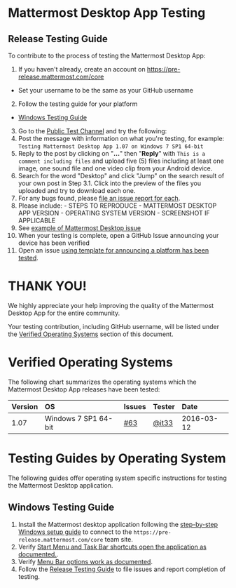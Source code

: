 # Mattermost Desktop App Testing

## Release Testing Guide

To contribute to the process of testing the Mattermost Desktop App: 

1. If you haven't already, create an account on https://pre-release.mattermost.com/core
  - Set your username to be the same as your GitHub username
2. Follow the testing guide for your platform
  - [Windows Testing Guide](#windows-testing-guide)
3. Go to the [Public Test Channel](https://pre-release.mattermost.com/core/channels/public-test-channel) and try the following: 
  1. Post the message with information on what you're testing, for example: `Testing Mattermost Desktop App 1.07 on Windows 7 SP1 64-bit`
  2. Reply to the post by clicking on "**...**" then "**Reply**" with `This is a comment including files` and upload five (5) files including at least one image, one sound file and one video clip from your Android device.
  3. Search for the word "Desktop" and click "Jump" on the search result of your own post in Step 3.1. Click into the preview of the files you uploaded and try to download each one.
4. For any bugs found, please [file an issue report for each](https://github.com/mattermost/desktop/blob/master/CONTRIBUTING.md#issue). 
  1. Please include: 
    - STEPS TO REPRODUCE
    - MATTERMOST DESKTOP APP VERSION
    - OPERATING SYSTEM VERSION 
    - SCREENSHOT IF APPLICABLE
  2. See [example of Mattermost Desktop issue](https://github.com/mattermost/desktop/issues/63)
5. When your testing is complete, open a GitHub Issue announcing your device has been verified
  1. Open an issue [using template for announcing a platform has been tested](https://github.com/mattermost/desktop/issues/70).
  
# THANK YOU!
We highly appreciate your help improving the quality of the Mattermost Desktop App for the entire community. 

Your testing contribution, including GitHub username, will be listed under the [Verified Operating Systems](TESTING.md#verified-operation-systems) section of this document.

# Verified Operating Systems 

The following chart summarizes the operating systems which the Mattermost Desktop App releases have been tested:

| Version | OS | Issues | Tester | Date |
|:--- |:--- |:--- |:--- |:--- |
| 1.07 | Windows 7 SP1 64-bit | [#63](https://github.com/mattermost/desktop/issues/63) | [@it33](https://github.com/it33) | 2016-03-12 |

# Testing Guides by Operating System

The following guides offer operating system specific instructions for testing the Mattermost Desktop application.

## Windows Testing Guide

1. Install the Mattermost desktop application following the [step-by-step Windows setup guide](docs/setup.md#step-by-step-windows-setup) to connect to the `https://pre-release.mattermost.com/core` team site.
2. Verify [Start Menu and Task Bar shortcuts open the application as documented.](docs/setup.md#start-menu-and-task-bar-shortcuts).
3. Verify [Menu Bar options work as documented](docs/setup.md#menu-bar).
4. Follow the [Release Testing Guide](#release-testing-guide) to file issues and report completion of testing.
